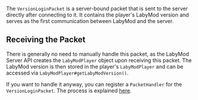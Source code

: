 The `VersionLoginPacket` is a server-bound packet that is sent to the server directly after connecting to it. It
contains the player's LabyMod version and serves as the first communication between LabyMod and the server.

## Receiving the Packet

There is generally no need to manually handle this packet, as the LabyMod Server API creates the `LabyModPlayer` object
upon receiving this packet. The LabyMod version is then stored in the player's `LabyModPlayer` and can be accessed via
`LabyModPlayer#getLabyModVersion()`.

If you want to handle it anyway, you can register a `PacketHandler` for the `VersionLoginPacket`. The process is explained [here](../../protocols.md#registering-handlers).  